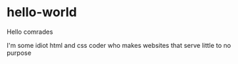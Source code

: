# hello-world

Hello comrades

I'm some idiot html and css coder who makes websites that serve little to  no purpose
